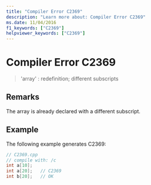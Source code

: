 ```yaml
---
title: "Compiler Error C2369"
description: "Learn more about: Compiler Error C2369"
ms.date: 11/04/2016
f1_keywords: ["C2369"]
helpviewer_keywords: ["C2369"]
---
```

# Compiler Error C2369

> 'array' : redefinition; different subscripts

## Remarks

The array is already declared with a different subscript.

## Example

The following example generates C2369:

```cpp
// C2369.cpp
// compile with: /c
int a[10];
int a[20];   // C2369
int b[20];   // OK
```
